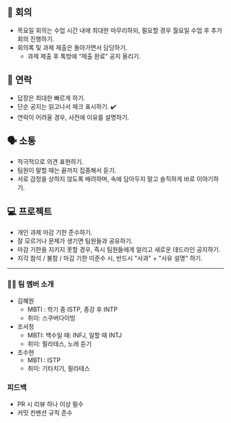 
## 📑 회의

- 목요일 회의는 수업 시간 내에 최대한 마무리하되, 필요할 경우 월요일 수업 후 추가 회의 진행하기.
- 회의록 및 과제 제출은 돌아가면서 담당하기.
    - 과제 제출 후 톡방에 “제출 완료” 공지 올리기.

## 📱 연락

- 답장은 최대한 빠르게 하기.
- 단순 공지는 읽고나서 체크 표시하기. ✔️
- 연락이 어려울 경우, 사전에 이유를 설명하기.

## 🗣️ 소통

- 적극적으로 의견 표현하기.
- 팀원이 말할 때는 끝까지 집중해서 듣기.
- 서로 감정을 상하지 않도록 배려하며, 속에 담아두지 말고 솔직하게 바로 이야기하기.

## 💻 프로젝트

- 개인 과제 마감 기한 준수하기.
- 잘 모르거나 문제가 생기면 팀원들과 공유하기.
- 마감 기한을 지키지 못할 경우, 즉시 팀원들에게 알리고 새로운 데드라인 공지하기.
- 지각 참석 / 불참 / 마감 기한 미준수 시, 반드시 "사과" + "사유 설명" 하기.

---

### 🙋‍♀️ 팀 멤버 소개

- 김혜원
    - MBTI : 학기 중 ISTP, 종강 후 INTP
    - 취미: 스쿠버다이빙
- 조서정
    - MBTI: 백수일 때:  INFJ, 일할 때 INTJ
    - 취미: 필라테스, 노래 듣기
- 조수현
    - MBTI : ISTP
    - 취미: 기타치기, 필라테스

### 피드백

- PR 시 리뷰 하나 이상 필수
- 커밋 컨벤션 규칙 준수
